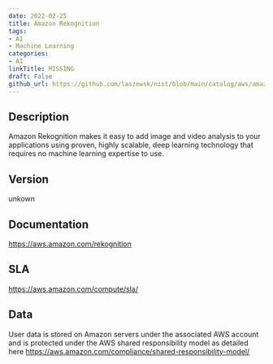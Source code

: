 ```yaml
---
date: 2022-02-25
title: Amazon Rekognition
tags: 
- AI
- Machine Learning
categories: 
- AI
linkTitle: MISSING
draft: False         
github_url: https://github.com/laszewsk/nist/blob/main/catalog/aws/amazon-rekognition.yaml
---
```


## Description

Amazon Rekognition makes it easy to add image and video analysis to your applications using proven, highly scalable, deep learning technology that requires no machine learning expertise to use.

## Version

unkown

## Documentation

https://aws.amazon.com/rekognition

## SLA

https://aws.amazon.com/compute/sla/

## Data

User data is stored on Amazon servers under the associated AWS account and is protected under the AWS shared responsibility model as detailed here https://aws.amazon.com/compliance/shared-responsibility-model/

